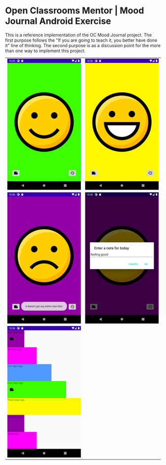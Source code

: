 # Open Classrooms Mentor | Mood Journal Android Exercise

This is a reference implementation of the OC Mood Journal project.  The first purpose
follows the "If you are going to teach it, you better have done it" line of thinking.
The second purpose is as a discussion point for the more than one way to implement
this project.


|   |   |  
|---|---|
| ![](screenshot1.png)   |  ![](screenshot2.png) |   
| ![](screenshot3.png)   | ![](screenshot4.png) |
| ![](screenshot5.png)   |   |
